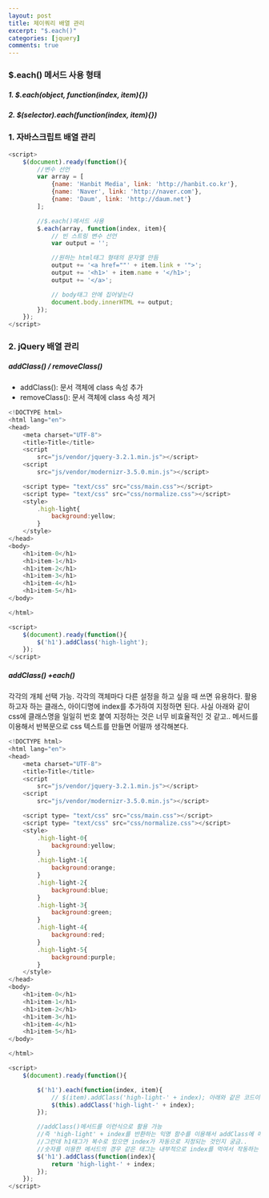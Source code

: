 ```yaml
---
layout: post
title: 제이쿼리 배열 관리
excerpt: "$.each()"
categories: [jquery]
comments: true
---
```


### $.each() 메서드 사용 형태

##### 1. $.each(object, function(index, item){})
##### 2. $(selector).each(function(index, item){})

### 1. 자바스크립트 배열 관리

~~~javascript
<script>
    $(document).ready(function(){
        //변수 선언
        var array = [
            {name: 'Hanbit Media', link: 'http://hanbit.co.kr'},
            {name: 'Naver', link: 'http://naver.com'},
            {name: 'Daum', link: 'http://daum.net'}
        ];

        //$.each()메서드 사용
        $.each(array, function(index, item){
            // 빈 스트링 변수 선언
            var output = '';

            //원하는 html태그 형태의 문자열 만듬
            output += '<a href=""' + item.link + '">';
            output += '<h1>' + item.name + '</h1>';
            output += '</a>';

            // body태그 안에 집어넣는다
            document.body.innerHTML += output;
        });
    });
</script>
~~~

### 2. jQuery 배열 관리

##### addClass() / removeClass()

* addClass(): 문서 객체에 class 속성 추가
* removeClass(): 문서 객체에 class 속성 제거

~~~javascript
<!DOCTYPE html>
<html lang="en">
<head>
    <meta charset="UTF-8">
    <title>Title</title>
    <script
        src="js/vendor/jquery-3.2.1.min.js"></script>
    <script
        src="js/vendor/modernizr-3.5.0.min.js"></script>

    <script type= "text/css" src="css/main.css"></script>
    <script type= "text/css" src="css/normalize.css"></script>
    <style>
        .high-light{
            background:yellow;
        }
    </style>
</head>
<body>
    <h1>item-0</h1>
    <h1>item-1</h1>
    <h1>item-2</h1>
    <h1>item-3</h1>
    <h1>item-4</h1>
    <h1>item-5</h1>
</body>

</html>

<script>
    $(document).ready(function(){
        $('h1').addClass('high-light');
    });
</script>

~~~

##### addClass() +each()

각각의 개체 선택 가능. 각각의 객체마다 다른 설정을 하고 싶을 때 쓰면 유용하다. 활용하고자 하는 클래스, 아이디명에 index를 추가하여 지정하면 된다. 사실 아래와 같이 css에 클래스명을 일일히 번호 붙여 지정하는 것은 너무 비효율적인 것 같고.. 메서드를 이용해서 반복문으로 css 텍스트를 만들면 어떨까 생각해본다.

~~~javascript
<!DOCTYPE html>
<html lang="en">
<head>
    <meta charset="UTF-8">
    <title>Title</title>
    <script
        src="js/vendor/jquery-3.2.1.min.js"></script>
    <script
        src="js/vendor/modernizr-3.5.0.min.js"></script>

    <script type= "text/css" src="css/main.css"></script>
    <script type= "text/css" src="css/normalize.css"></script>
    <style>
        .high-light-0{
            background:yellow;
        }
        .high-light-1{
            background:orange;
        }
        .high-light-2{
            background:blue;
        }
        .high-light-3{
            background:green;
        }
        .high-light-4{
            background:red;
        }
        .high-light-5{
            background:purple;
        }
    </style>
</head>
<body>
    <h1>item-0</h1>
    <h1>item-1</h1>
    <h1>item-2</h1>
    <h1>item-3</h1>
    <h1>item-4</h1>
    <h1>item-5</h1>
</body>

</html>

<script>
    $(document).ready(function(){

        $('h1').each(function(index, item){
            // $(item).addClass('high-light-' + index); 아래와 같은 코드이나, this를 더 많이 쓴다.
            $(this).addClass('high-light-' + index);
        });

        //addClass()메서드를 이런식으로 활용 가능
        //즉 'high-light' + index를 반환하는 익명 함수를 이용해서 addClass에 매개변수로 넘기는 것.
        //그런데 h1태그가 복수로 있으면 index가 자동으로 지정되는 것인지 궁금..
        //숫자를 이용한 메서드의 경우 같은 태그는 내부적으로 index를 먹여서 작동하는 것이 맞는 듯 하다.
        $('h1').addClass(function(index){
            return 'high-light-' + index;
        });
    });
</script>
~~~
